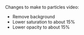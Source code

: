 Changes to make to particles video:

- Remove background
- Lower saturation to about 15%
- Lower opacity to about 15%
